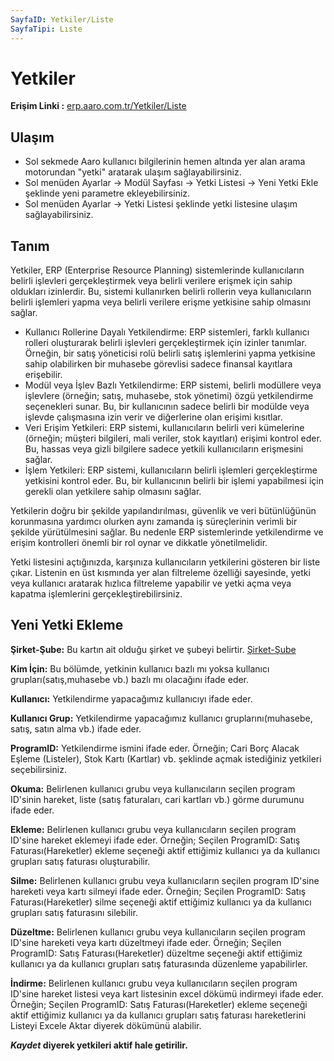 ```yaml
---
SayfaID: Yetkiler/Liste
SayfaTipi: Lıste
---
```


# Yetkiler

**Erişim Linki :** [erp.aaro.com.tr/Yetkiler/Liste](erp.aaro.com.tr/Yetkiler/Liste)

## Ulaşım 

- Sol sekmede Aaro kullanıcı bilgilerinin hemen altında yer alan arama motorundan "yetki" aratarak ulaşım sağlayabilirsiniz.
- Sol menüden Ayarlar -> Modül Sayfası -> Yetki Listesi -> Yeni Yetki Ekle şeklinde yeni parametre ekleyebilirsiniz.
- Sol menüden Ayarlar -> Yetki Listesi şeklinde yetki listesine ulaşım sağlayabilirsiniz. 

## Tanım

Yetkiler, ERP (Enterprise Resource Planning) sistemlerinde kullanıcıların belirli işlevleri gerçekleştirmek veya belirli verilere erişmek için sahip oldukları izinlerdir. 
Bu, sistemi kullanırken belirli rollerin veya kullanıcıların belirli işlemleri yapma veya belirli verilere erişme yetkisine sahip olmasını sağlar.

- Kullanıcı Rollerine Dayalı Yetkilendirme: ERP sistemleri, farklı kullanıcı rolleri oluşturarak belirli işlevleri gerçekleştirmek için izinler tanımlar. 
Örneğin, bir satış yöneticisi rolü belirli satış işlemlerini yapma yetkisine sahip olabilirken bir muhasebe görevlisi sadece finansal kayıtlara erişebilir.
- Modül veya İşlev Bazlı Yetkilendirme: ERP sistemi, belirli modüllere veya işlevlere (örneğin; satış, muhasebe, stok yönetimi) özgü yetkilendirme seçenekleri sunar. 
Bu, bir kullanıcının sadece belirli bir modülde veya işlevde çalışmasına izin verir ve diğerlerine olan erişimi kısıtlar.
- Veri Erişim Yetkileri: ERP sistemi, kullanıcıların belirli veri kümelerine (örneğin; müşteri bilgileri, mali veriler, stok kayıtları) erişimi kontrol eder. 
Bu, hassas veya gizli bilgilere sadece yetkili kullanıcıların erişmesini sağlar.
- İşlem Yetkileri: ERP sistemi, kullanıcıların belirli işlemleri gerçekleştirme yetkisini kontrol eder. 
Bu, bir kullanıcının belirli bir işlemi yapabilmesi için gerekli olan yetkilere sahip olmasını sağlar.

Yetkilerin doğru bir şekilde yapılandırılması, güvenlik ve veri bütünlüğünün korunmasına yardımcı olurken aynı zamanda iş süreçlerinin verimli bir şekilde yürütülmesini sağlar. 
Bu nedenle ERP sistemlerinde yetkilendirme ve erişim kontrolleri önemli bir rol oynar ve dikkatle yönetilmelidir.

Yetki listesini açtığınızda, karşınıza kullanıcıların yetkilerini gösteren bir liste çıkar. 
Listenin en üst kısmında yer alan filtreleme özelliği sayesinde, yetki veya kullanıcı aratarak hızlıca filtreleme yapabilir ve yetki açma veya kapatma işlemlerini gerçekleştirebilirsiniz.

## Yeni Yetki Ekleme

**Şirket-Şube:** Bu kartın ait olduğu şirket ve şubeyi belirtir. [Şirket-Şube](../TemelOzellikler/SirketSubeHareket.md)

**Kim İçin:** Bu bölümde, yetkinin kullanıcı bazlı mı yoksa kullanıcı grupları(satış,muhasebe vb.) bazlı mı olacağını ifade eder.

**Kullanıcı:** Yetkilendirme yapacağımız kullanıcıyı ifade eder.

**Kullanıcı Grup:** Yetkilendirme yapacağımız kullanıcı gruplarını(muhasebe, satış, satın alma vb.) ifade eder.

**ProgramID:** Yetkilendirme ismini ifade eder. Örneğin; Cari Borç Alacak Eşleme (Listeler), Stok Kartı (Kartlar) vb. şeklinde açmak istediğiniz yetkileri seçebilirsiniz.

**Okuma:** Belirlenen kullanıcı grubu veya kullanıcıların seçilen program ID'sinin hareket, liste (satış faturaları, cari kartları vb.) görme durumunu ifade eder.

**Ekleme:** Belirlenen kullanıcı grubu veya kullanıcıların seçilen program ID'sine hareket eklemeyi ifade eder.
	Örneğin; Seçilen ProgramID: Satış Faturası(Hareketler) ekleme seçeneği aktif ettiğimiz kullanıcı ya da kullanıcı grupları satış faturası oluşturabilir.

**Silme:** Belirlenen kullanıcı grubu veya kullanıcıların seçilen program ID'sine hareketi veya kartı silmeyi ifade eder.
	Örneğin; Seçilen ProgramID: Satış Faturası(Hareketler) silme seçeneği aktif ettiğimiz kullanıcı ya da kullanıcı grupları satış faturasını silebilir.

**Düzeltme:** Belirlenen kullanıcı grubu veya kullanıcıların seçilen program ID'sine hareketi veya kartı düzeltmeyi ifade eder.
	Örneğin; Seçilen ProgramID: Satış Faturası(Hareketler) düzeltme seçeneği aktif ettiğimiz kullanıcı ya da kullanıcı grupları satış faturasında düzenleme yapabilirler.

**İndirme:** Belirlenen kullanıcı grubu veya kullanıcıların seçilen program ID'sine hareket listesi veya kart listesinin excel dökümü indirmeyi ifade eder.
	Örneğin; Seçilen ProgramID: Satış Faturası(Hareketler) ekleme seçeneği aktif ettiğimiz kullanıcı ya da kullanıcı grupları satış faturası hareketlerini Listeyi Excele Aktar diyerek dökümünü alabilir.

***Kaydet* diyerek yetkileri aktif hale getirilir.**



